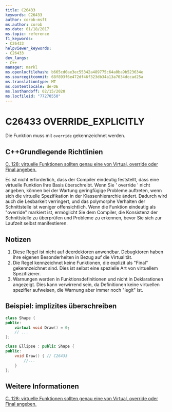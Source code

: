 ```yaml
---
title: C26433
keywords: C26433
author: corob-msft
ms.author: corob
ms.date: 01/18/2017
ms.topic: reference
f1_keywords:
- C26433
helpviewer_keywords:
- C26433
dev_langs:
- C++
manager: markl
ms.openlocfilehash: b665cd0ae3ec55342a489775c64a0ba9b523634e
ms.sourcegitcommit: 68f893f6e472df46f323db34a13a7034dccad25a
ms.translationtype: MT
ms.contentlocale: de-DE
ms.lasthandoff: 02/15/2020
ms.locfileid: "77270550"
---
```

# <a name="c26433-override_explicitly"></a>C26433 OVERRIDE_EXPLICITLY

Die Funktion muss mit `override` gekennzeichnet werden.

## <a name="c-core-guidelines"></a>C++Grundlegende Richtlinien

[C. 128: virtuelle Funktionen sollten genau eine von Virtual, override oder Final angeben.](https://github.com/isocpp/CppCoreGuidelines/blob/master/CppCoreGuidelines.md)

Es ist nicht erforderlich, dass der Compiler eindeutig feststellt, dass eine virtuelle Funktion Ihre Basis überschreibt. Wenn Sie ' override ' nicht angeben, können bei der Wartung geringfügige Probleme auftreten, wenn sich die virtuelle Spezifikation in der Klassenhierarchie ändert. Dadurch wird auch die Lesbarkeit verringert, und das polymorphe Verhalten der Schnittstelle ist weniger offensichtlich. Wenn die Funktion eindeutig als "override" markiert ist, ermöglicht Sie dem Compiler, die Konsistenz der Schnittstelle zu überprüfen und Probleme zu erkennen, bevor Sie sich zur Laufzeit selbst manifestieren.

## <a name="notes"></a>Notizen

1. Diese Regel ist nicht auf deerdektoren anwendbar. Debugktoren haben ihre eigenen Besonderheiten in Bezug auf die Virtualität.
1. Die Regel kennzeichnet keine Funktionen, die explizit als "Final" gekennzeichnet sind. Dies ist selbst eine spezielle Art von virtuellem Spezifizierer.
1. Warnungen werden in Funktionsdefinitionen und nicht in Deklarationen angezeigt. Dies kann verwirrend sein, da Definitionen keine virtuellen spezifier aufweisen, die Warnung aber immer noch "legit" ist.

## <a name="example--implicit-overriding"></a>Beispiel: implizites überschreiben

```cpp
class Shape {
public:
    virtual void Draw() = 0;
    // ...
};

class Ellipse : public Shape {
public:
    void Draw() { // C26433
        //...
    }
};
```

## <a name="see-also"></a>Weitere Informationen

[C. 128: virtuelle Funktionen sollten genau eine von Virtual, override oder Final angeben.](https://github.com/isocpp/CppCoreGuidelines/blob/master/CppCoreGuidelines.md)
